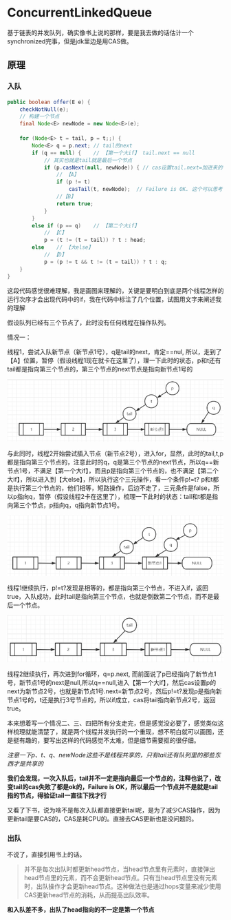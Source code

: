 # ConcurrentLinkedQueue

基于链表的并发队列，确实像书上说的那样，要是我去做的话估计一个synchronized完事，但是jdk里边是用CAS做。

## 原理

### 入队

```java
public boolean offer(E e) {
    checkNotNull(e);
    // 构建一个节点
    final Node<E> newNode = new Node<E>(e);

    for (Node<E> t = tail, p = t;;) {
        Node<E> q = p.next; // tail的next
        if (q == null) {    // 【第一个大if】 tail.next == null
            // 其实也就是tail就是最后一个节点
            if (p.casNext(null, newNode)) { // cas设置tail.next=加进来的节点
                // 【A】
                if (p != t)
                    casTail(t, newNode);  // Failure is OK. 这个可以思考下
                //【B】
                return true;
            }
        }
        else if (p == q)    // 【第二个大if】
            // 【C】
            p = (t != (t = tail)) ? t : head;
        else    // 【大else】
            // 【D】
            p = (p != t && t != (t = tail)) ? t : q;
    }
}
```

这段代码感觉很难理解，我是画图来理解的，关键是要明白到底是两个线程怎样的运行次序才会出现代码中的if，我在代码中标注了几个位置，试图用文字来阐述我的理解

假设队列已经有三个节点了，此时没有任何线程在操作队列。

情况一：

线程1，尝试入队新节点（新节点1号），q是tail的next，肯定==nul, 所以，走到了【A】位置，暂停（假设线程1现在就卡在这里了），理一下此时的状态，p和t还有tail都是指向第三个节点的，第三个节点的next节点是指向新节点1号的

![step1](images/队列入队-1.png)

与此同时，线程2开始尝试插入节点（新节点2号），进入for，显然，此时的tail,t,p都是指向第三个节点的，注意此时的q，q是第三个节点的next节点，所以q==新节点1号，不满足【第一个大if】，而且p是指向第三个节点的，也不满足【第二个大if】，所以进入到【大else】，所以执行这个三元操作，看一个条件p!=t? p和t都是执行第三个节点的，他们相等，短路操作，后边不走了，三元条件是false，所以p指向q，暂停（假设线程2卡在这里了），梳理一下此时的状态：tail和t都是指向第三个节点，p指向q，q指向新节点1号。

![step2](images/队列入队-2.png)

线程1继续执行，p!=t?发现是相等的，都是指向第三个节点，不进入if，返回true，入队成功，此时tail是指向第三个节点，也就是倒数第二个节点，而不是最后一个节点。

![step3](images/队列入队-3.png)

线程2继续执行，再次进到for循环，q=p.next, 而前面说了p已经指向了新节点1号，新节点1号的next是null,所以q==null,进入【第一个大if】，然后cas设置p的next为新节点2号，也就是新节点1号.next=新节点2号，然后p!=t?发现p是指向新节点1号的，t还是执行3号节点的，所以if成立，cas将tail指向新节点2号，返回true。

本来想着写一个情况二、三、四把所有分支走完，但是感觉没必要了，感觉类似这样梳理就能清楚了，就是两个线程并发执行的一个重现，想不明白就可以画图，还是挺有趣的，要写出这样的代码感觉不太难，但是细节需要抠的很仔细。

*注意一下p、t、q、newNode这些不是线程共享的，只有tail还有队列里的那些东西才是共享的*

**我们会发现，一次入队后，tail并不一定是指向最后一个节点的，注释也说了，改变tail的cas失败了都是ok的，Failure is OK，所以最后一个节点并不是就是tail指的节点，得验证tail一直往下找才行**

又看了下书，说为啥不是每次入队都直接更新tail呢，是为了减少CAS操作，因为更新tail是要CAS的，CAS是耗CPU的。直接去CAS更新也是没问题的。

### 出队

不说了，直接引用书上的话。

> 并不是每次出队时都更新head节点，当head节点里有元素时，直接弹出head节点里的元素，而不会更新head节点。只有当head节点里没有元素时，出队操作才会更新head节点。这种做法也是通过hops变量来减少使用CAS更新head节点的消耗，从而提高出队效率。

**和入队差不多，出队了head指向的不一定是第一个节点**